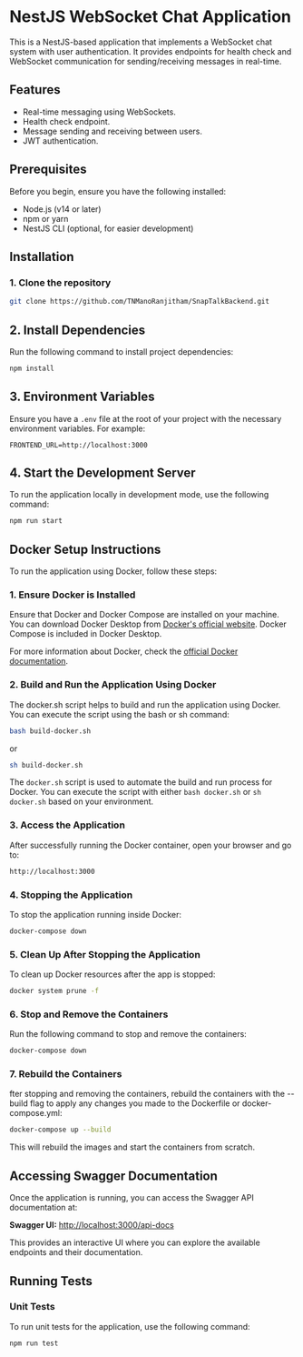 # NestJS WebSocket Chat Application

This is a NestJS-based application that implements a WebSocket chat system with user authentication. It provides endpoints for health check and WebSocket communication for sending/receiving messages in real-time.

## Features

- Real-time messaging using WebSockets.
- Health check endpoint.
- Message sending and receiving between users.
- JWT authentication.
  
## Prerequisites

Before you begin, ensure you have the following installed:

- Node.js (v14 or later)
- npm or yarn
- NestJS CLI (optional, for easier development)

## Installation

### 1. Clone the repository

```bash
git clone https://github.com/TNManoRanjitham/SnapTalkBackend.git
```
## 2. Install Dependencies

Run the following command to install project dependencies:

```bash
npm install
```
 ## 3. Environment Variables

Ensure you have a `.env` file at the root of your project with the necessary environment variables. For example:

```env
FRONTEND_URL=http://localhost:3000 
```
## 4. Start the Development Server

To run the application locally in development mode, use the following command:

```bash
npm run start
```

## Docker Setup Instructions

To run the application using Docker, follow these steps:

### 1. **Ensure Docker is Installed**
Ensure that Docker and Docker Compose are installed on your machine. You can download Docker Desktop from [Docker's official website](https://www.docker.com/products/docker-desktop). Docker Compose is included in Docker Desktop.

For more information about Docker, check the [official Docker documentation](https://docs.docker.com/).


### 2. **Build and Run the Application Using Docker**
The docker.sh script helps to build and run the application using Docker. You can execute the script using the bash or sh command:

```bash
bash build-docker.sh
```
or 
```bash
sh build-docker.sh
```

The `docker.sh` script is used to automate the build and run process for Docker. You can execute the script with either `bash docker.sh` or `sh docker.sh` based on your environment.

### 3. **Access the Application**
After successfully running the Docker container, open your browser and go to:

```bash
http://localhost:3000
```

### 4. **Stopping the Application**
To stop the application running inside Docker:

```bash
docker-compose down
```

### 5. **Clean Up After Stopping the Application**
To clean up Docker resources after the app is stopped:

```bash
docker system prune -f
```

### 6. Stop and Remove the Containers
Run the following command to stop and remove the containers:

```bash
docker-compose down
```

### 7. Rebuild the Containers
fter stopping and removing the containers, rebuild the containers with the --build flag to apply any changes you made to the Dockerfile or docker-compose.yml:
```bash
docker-compose up --build
```
This will rebuild the images and start the containers from scratch.


## Accessing Swagger Documentation

Once the application is running, you can access the Swagger API documentation at:

**Swagger UI:** [http://localhost:3000/api-docs](http://localhost:3000/api-docs)

This provides an interactive UI where you can explore the available endpoints and their documentation.

## Running Tests

### Unit Tests

To run unit tests for the application, use the following command:

```bash
npm run test
```


